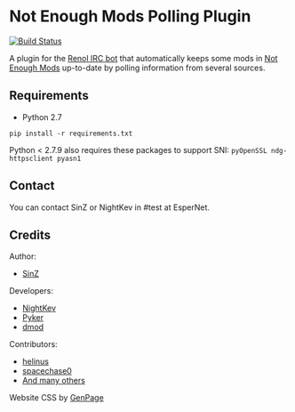 Not Enough Mods Polling Plugin 
=============
[![Build Status](https://travis-ci.org/NotEnoughMods/NotEnoughModPolling.svg?branch=master)](https://travis-ci.org/NotEnoughMods/NotEnoughModPolling)

A plugin for the [Renol IRC bot][renol] that automatically keeps some mods in [Not Enough Mods][nem] up-to-date by polling information from several sources.

Requirements
------------
- Python 2.7

`pip install -r requirements.txt`

Python < 2.7.9 also requires these packages to support SNI: `pyOpenSSL ndg-httpsclient pyasn1`

Contact
------------
You can contact SinZ or NightKev in #test at EsperNet.

Credits
------------
Author:
- [SinZ][sinz]

Developers:
- [NightKev][nightkev]
- [Pyker][pyker]
- [dmod][dmod]

Contributors:
- [helinus][helinus]
- [spacechase0][spacechase0]
- [And many others][contributors]

Website CSS by [GenPage][genpage]

[sinz]: https://github.com/SinZ163
[nightkev]: https://github.com/NightKev
[pyker]: https://github.com/Pyker
[helinus]: https://github.com/helinus
[spacechase0]: https://github.com/spacechase0
[genpage]: https://github.com/GenPage
[dmod]: https://github.com/dmodoomsirius
[renol]: https://github.com/RenolY2/Renol-IRC
[nem]: https://bot.notenoughmods.com/
[contributors]: https://github.com/NotEnoughMods/NotEnoughModPolling/graphs/contributors
